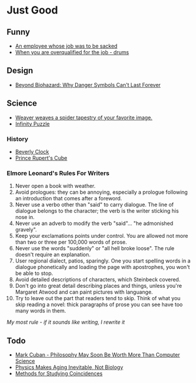 # Just Good

## Funny

- [An employee whose job was to be sacked](https://henrytapper.com/2010/01/09/an-employee-whose-job-was-to-be-sacked/)
- [When you are overqualified for the job - drums](https://www.youtube.com/watch?v=YSjsNzffUGQ&feature=youtu.be)


## Design

- [Beyond Biohazard: Why Danger Symbols Can't Last Forever](https://99percentinvisible.org/article/beyond-biohazard-danger-symbols-cant-last-forever/)


## Science

- [Weaver weaves a spider tapestry of your favorite image.](https://github.com/glouw/weaver)
- [Infinity Puzzle](https://n-e-r-v-o-u-s.com/blog/?p=7613)


### History

- [Beverly Clock](https://en.m.wikipedia.org/wiki/Beverly_Clock)
- [Prince Rupert's Cube](https://en.m.wikipedia.org/wiki/Prince_Rupert%27s_cube)


### Elmore Leonard's Rules For Writers

1. Never open a book with weather.
1. Avoid prologues: they can be annoying, especially a prologue following an introduction that comes after a foreword.
1. Never use a verbo other than "said" to carry dialogue. The line of dialogue belongs to the character; the verb is the writer sticking his nose in.
1. Never use an adverb to modify the verb "said"... "he admonished gravely".
1. Keep your exclamations points under control. You are allowed not more than two or three per 100,000 words of prose.
1. Never use the words "suddenly" or "all hell broke loose". The rule doesn't require an explanation.
1. User regional dialect, patios, sparingly. One you start spelling words in a dialogue phonetically and loading the page with apostrophes, you won't be able to stop.
1. Avoid detailed descriptions of characters, which Steinbeck covered.
1. Don't go into great detail describing places and things, unless you're Margaret Atwood and can paint pictures with languange.
1. Try to leave out the part that readers tend to skip.  Think of what you skip reading a novel: thick paragraphs of prose you can see have too many words in them.

_My most rule - if it sounds like writing, I rewrite it_


## Todo

- [Mark Cuban - Philosophy May Soon Be Worth More Than Computer Science](https://www.cnbc.com/2018/02/20/mark-cuban-philosophy-degree-will-be-worth-more-than-computer-science.html)
- [Physics Makes Aging Inevitable, Not Biology](http://nautil.us/issue/36/aging/physics-makes-aging-inevitable-not-biology)
- [Methods for Studying Coincidences](http://www.math.uchicago.edu/~fcale/CCC/DC.pdf)
